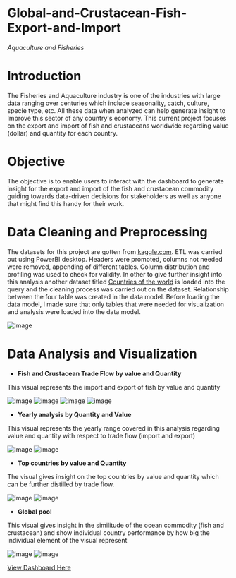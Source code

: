 # Global-and-Crustacean-Fish-Export-and-Import
_Aquaculture and Fisheries_
# Introduction 

The Fisheries and Aquaculture industry is one of the industries with large data ranging over centuries which include seasonality, catch, culture, specie type, etc. All these data when analyzed can help generate insight to Improve this sector of any country's economy.
This current project focuses on the export and import of fish and crustaceans worldwide regarding value (dollar) and quantity for each country.



# Objective 
The objective is to enable users to interact with the dashboard to generate insight for the export and import of the fish and crustacean commodity guiding towards data-driven decisions for stakeholders as well as anyone that might find this handy for their work. 
 
# Data Cleaning and Preprocessing 
The datasets for this project are gotten from [kaggle.com](https://www.kaggle.com/datasets/zhengtzer/global-fisheries-aquaculture-department?select=).
 ETL was carried out using PowerBI desktop. Headers were promoted, columns not needed were removed, appending of different tables. Column distribution and profiling was used to check for validity. In other to give further insight into this analysis another dataset titled [Countries of the world](https://www.kaggle.com/datasets/fernandol/countries-of-the-world) is loaded into the query and the cleaning process was carried out on the dataset. Relationship between the four table was created in the data model. 
Before loading the data model, I made sure that only tables that were needed for visualization and analysis were loaded into the data model. 
  
  ![image](https://user-images.githubusercontent.com/108795960/198068727-842e0548-bd38-485b-8bf3-1124da235371.png)

# Data Analysis and Visualization 

 
 - **Fish and Crustacean Trade Flow by value and Quantity** 
 
This visual represents the import and export of fish by value and quantity 

![image](https://user-images.githubusercontent.com/108795960/198079525-9c0025a7-1271-4ed0-8109-bc2bc141273e.png)
 ![image](https://user-images.githubusercontent.com/108795960/198079549-bfb5473a-3f83-4515-91dc-493c85b92ce7.png)
![image](https://user-images.githubusercontent.com/108795960/198079568-dfdb5398-13fa-4362-bb88-d7fe8641db72.png)
![image](https://user-images.githubusercontent.com/108795960/198079592-26f0ff99-c298-4c86-833c-066e0858a768.png)





- **Yearly analysis by Quantity and Value** 
 
This visual represents the yearly range covered in this analysis regarding value and quantity with respect to trade flow (import and export)
 
![image](https://user-images.githubusercontent.com/108795960/198080055-f84573af-6da3-4365-ac6c-3b1fb6185d52.png)
 ![image](https://user-images.githubusercontent.com/108795960/198080081-58d9f9a1-8e01-4614-9ed9-90c543d3be47.png)





- **Top countries by value and Quantity**
 
The visual gives insight on the top countries by value and quantity which can be further distilled by trade flow.
 
![image](https://user-images.githubusercontent.com/108795960/198080370-75995e01-9a6b-4ad0-b877-3cc69146dfee.png)
 ![image](https://user-images.githubusercontent.com/108795960/198080405-1ee4de4c-7017-4cb6-bdda-023c9e3f5276.png)


- **Global pool**
  
This visual gives insight in the similitude of the ocean commodity (fish and crustacean) and show individual country performance by how big the individual element of the visual represent
 
 ![image](https://user-images.githubusercontent.com/108795960/198080482-809c2729-4fef-4ccb-a7b7-603b3f1204d6.png)
 ![image](https://user-images.githubusercontent.com/108795960/198080509-f293222c-b3ce-43be-a1ab-db5e22513533.png)




[View Dashboard Here](https://app.powerbi.com/view?r=eyJrIjoiNDIzZjcwODYtN2YxZC00OGE1LWFlNTktMDZiNzQwZDVmNDc0IiwidCI6IjA4MmY1ZjZjLWRmYmEtNGFiZS04M2Q1LTEzZmU1MWIzZTc2OSJ9&pageName=ReportSection65eee980b42e09ad8213)


